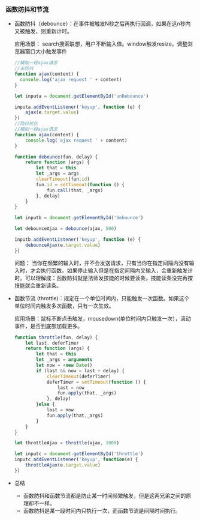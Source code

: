 ### 函数防抖和节流

* 函数防抖（debounce）：在事件被触发N秒之后再执行回调，如果在这n秒内又被触发，则重新计时。

  应用场景： search搜索联想，用户不断输入值。window触发resize，调整浏览器窗口大小触发事件

  ```js
  //模拟一段ajax请求
  //未防抖
  function ajax(content) {
    console.log('ajax request ' + content)
  }
  
  let inputa = document.getElementById('unDebounce')
  
  inputa.addEventListener('keyup', function (e) {
      ajax(e.target.value)
  })
  //防抖优化
  //模拟一段ajax请求
  function ajax(content) {
      console.log('ajax request ' + content)
  }
  
  function debounce(fun, delay) {
      return function (args) {
          let that = this
          let _args = args
          clearTimeout(fun.id)
          fun.id = setTimeout(function () {
              fun.call(that, _args)
          }, delay)
      }
  }
  
  let inputb = document.getElementById('debounce')
  
  let debounceAjax = debounce(ajax, 500)
  
  inputb.addEventListener('keyup', function (e) {
      debounceAjax(e.target.value)
  })
  ```

  问题： 当你在频繁的输入时，并不会发送请求，只有当你在指定间隔内没有输入时，才会执行函数。如果停止输入但是在指定间隔内又输入，会重新触发计时。可以理解成：函数防抖就是法师发技能的时候要读条，技能读条没完再按技能就会重新读条。

* 函数节流 (throttle)：规定在一个单位时间内，只能触发一次函数。如果这个单位时间内触发多次函数，只有一次生效。

  应用场景：鼠标不断点击触发，mousedown(单位时间内只触发一次），滚动事件，是否到底部加载更多。

  ```js
  function throttle(fun, delay) {
      let last, deferTimer
      return function (args) {
          let that = this
          let _args = arguments
          let now = +new Date()
          if (last && now < last + delay) {
              clearTimeout(deferTimer)
              deferTimer = setTimeout(function () {
                  last = now
                  fun.apply(that, _args)
              }, delay)
          }else {
              last = now
              fun.apply(that,_args)
          }
      }
  }
  
  let throttleAjax = throttle(ajax, 1000)
  
  let inputc = document.getElementById('throttle')
  inputc.addEventListener('keyup', function(e) {
      throttleAjax(e.target.value)
  })
  ```

* 总结
  - 函数防抖和函数节流都是防止某一时间频繁触发，但是这两兄弟之间的原理却不一样。
  - 函数防抖是某一段时间内只执行一次，而函数节流是间隔时间执行。